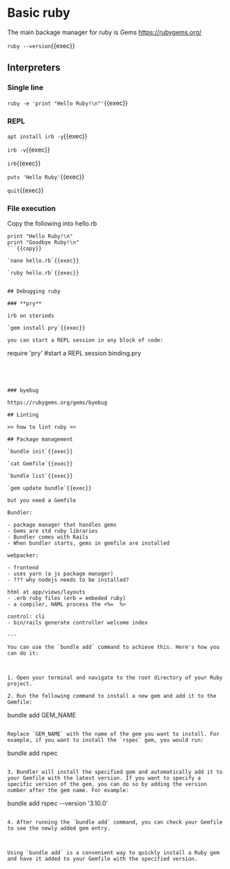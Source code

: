 # Basic ruby 



The main backage manager for ruby is Gems https://rubygems.org/

`ruby --version`{{exec}}

## Interpreters

### Single line

`ruby -e 'print "Hello Ruby!\n"'`{{exec}}

### REPL

`apt install irb -y`{{exec}}

`irb -v`{{exec}}

`irb`{{exec}}

`puts 'Hello Ruby'`{{exec}}

`quit`{{exec}}

### File execution

Copy the following into hello.rb

```
print "Hello Ruby!\n"
print "Goodbye Ruby!\n"
```{{copy}}

`nano hello.rb`{{exec}}

`ruby hello.rb`{{exec}}


## Debugging ruby

### **pry**

irb on steriods

`gem install pry`{{exec}}

you can start a REPL session in any block of code:

```
require 'pry'
#start a REPL session
binding.pry
```




### byebug

https://rubygems.org/gems/byebug

## Linting 

>> how to lint ruby <<

## Package management

`bundle init`{{exec}}

`cat Gemfile`{{exec}}

`bundle list`{{exec}}

`gem update bundle`{{exec}}

but you need a Gemfile

Bundler:

- package manager that handles gems
- Gems are std ruby libraries
- Bundler comes with Rails
- When bundler starts, gems in gemfile are installed

webpacker:

- frontend
- uses yarn (a js package manager)
- ??? why nodejs needs to be installed?

html at app/views/layouts
- .erb ruby files (erb = embeded ruby)
- a compiler, HAML process the <%=  %>

control: cli
- bin/rails generate controller welcome index

---

You can use the `bundle add` command to achieve this. Here's how you can do it:



1. Open your terminal and navigate to the root directory of your Ruby project.

2. Run the following command to install a new gem and add it to the Gemfile:

   ```

   bundle add GEM_NAME

   ```

   Replace `GEM_NAME` with the name of the gem you want to install. For example, if you want to install the `rspec` gem, you would run:

   ```

   bundle add rspec

   ```

3. Bundler will install the specified gem and automatically add it to your Gemfile with the latest version. If you want to specify a specific version of the gem, you can do so by adding the version number after the gem name. For example:

   ```

   bundle add rspec --version '3.10.0'

   ```

4. After running the `bundle add` command, you can check your Gemfile to see the newly added gem entry.



Using `bundle add` is a convenient way to quickly install a Ruby gem and have it added to your Gemfile with the specified version. 


